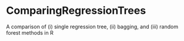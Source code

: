 # ComparingRegressionTrees
A comparison of (i) single regression tree, (ii) bagging, and (iii) random forest methods in R

